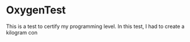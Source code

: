 # OxygenTest  
This is a test to certify my programming level. In this test, I had to create a kilogram con                                                             
     
